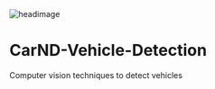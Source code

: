 <img alt="headimage" src="https://jwilliamdunn.com/images/5.png" />

# CarND-Vehicle-Detection
Computer vision techniques to detect vehicles
